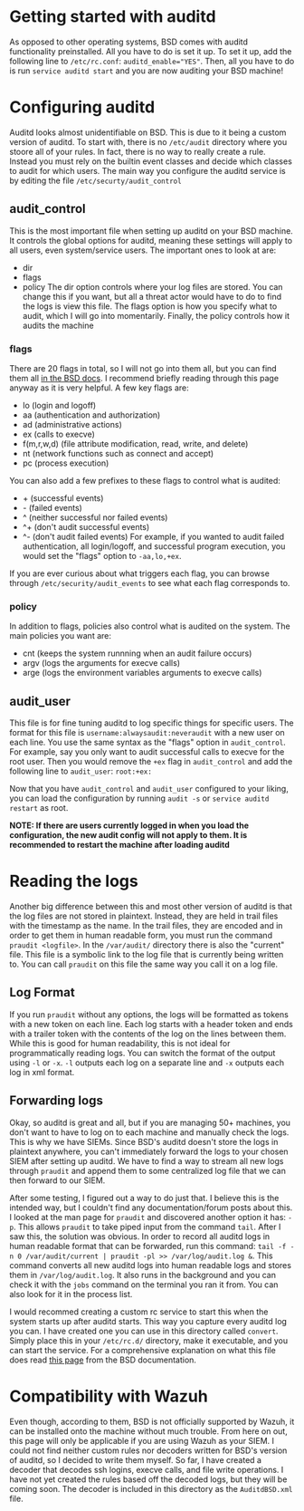 # Getting started with auditd
As opposed to other operating systems, BSD comes with auditd functionality preinstalled.  All you have to do is set it up.  To set it up, add the following line to `/etc/rc.conf`: `auditd_enable="YES"`.  Then, all you have to do is run `service auditd start` and you are now auditing your BSD machine!

# Configuring auditd
Auditd looks almost unidentifiable on BSD.  This is due to it being a custom version of auditd.  To start with, there is no `/etc/audit` directory where you stoore all of your rules.  In fact, there is no way to really create a rule.  Instead you must rely on the builtin event classes and decide which classes to audit for which users.  The main way you configure the auditd service is by editing the file `/etc/securty/audit_control`

## audit\_control
This is the most important file when setting up auditd on your BSD machine.  It controls the global options for auditd, meaning these settings will apply to all users, even system/service users.  The important ones to look at are:
  - dir
  - flags
  - policy
The dir option controls where your log files are stored.  You can change this if you want, but all a threat actor would have to do to find the logs is view this file.  The flags option is how you specify what to audit, which I will go into momentarily.  Finally, the policy controls how it audits the machine

### flags
There are 20 flags in total, so I will not go into them all, but you can find them all [in the BSD docs](https://docs.freebsd.org/en/books/handbook/audit/#audit-config).  I recommend briefly reading through this page anyway as it is very helpful.  A few key flags are:
  - lo \(login and logoff\)
  - aa \(authentication and authorization\)
  - ad \(administrative actions\)
  - ex \(calls to execve\)
  - f\(m,r,w,d\) \(file attribute modification, read, write, and delete\)
  - nt \(network functions such as connect and accept\)
  - pc \(process execution\)

You can also add a few prefixes to these flags to control what is audited:
  - \+ \(successful events\)
  - \- \(failed events\)
  - ^ \(neither successful nor failed events\)
  - ^\+ \(don't audit successful events\)
  - ^\- \(don't audit failed events\)
For example, if you wanted to audit failed authentication, all login/logoff, and successful program execution, you would set the "flags" option to `-aa,lo,+ex`.

If you are ever curious about what triggers each flag, you can browse through `/etc/security/audit_events` to see what each flag corresponds to.

### policy
In addition to flags, policies also control what is audited on the system.  The main policies you want are:
  - cnt \(keeps the system runnning when an audit failure occurs\)
  - argv \(logs the arguments for execve calls\)
  - arge \(logs the environment variables arguments to execve calls\)

## audit\_user
This file is for fine tuning auditd to log specific things for specific users.  The format for this file is `username:alwaysaudit:neveraudit` with a new user on each line.  You use the same syntax as the "flags" option in `audit_control`.  For example, say you only want to audit successful calls to execve for the root user.  Then you would remove the `+ex` flag in `audit_control` and add the following line to `audit_user`: `root:+ex:`

Now that you have `audit_control` and `audit_user` configured to your liking, you can load the configuration by running `audit -s` or `service auditd restart` as root. 

**NOTE: If there are users currently logged in when you load the configuration, the new audit config will not apply to them.  It is recommended to restart the machine after loading auditd**

# Reading the logs
Another big difference between this and most other version of auditd is that the log files are not stored in plaintext.  Instead, they are held in trail files with the timestamp as the name.  In the trail files, they are encoded and in order to get them in human readable form, you must run the command `praudit <logfile>`.  In the `/var/audit/` directory there is also the "current" file.  This file is a symbolic link to the log file that is currently being written to.  You can call `praudit` on this file the same way you call it on a log file.

## Log Format
If you run `praudit` without any options, the logs will be formatted as tokens with a new token on each line.  Each log starts with a header token and ends with a trailer token with the contents of the log on the lines between them.  While this is good for human readability, this is not ideal for programmatically reading logs.  You can switch the format of the output using `-l` or `-x`.  `-l` outputs each log on a separate line and `-x` outputs each log in xml format.

## Forwarding logs
Okay, so auditd is great and all, but if you are managing 50+ machines, you don't want to have to log on to each machine and manually check the logs.  This is why we have SIEMs. Since BSD's auditd doesn't store the logs in plaintext anywhere, you can't immediately forward the logs to your chosen SIEM after setting up auditd.  We have to find a way to stream all new logs through `praudit` and append them to some centralized log file that we can then forward to our SIEM.

After some testing, I figured out a way to do just that.  I believe this is the intended way, but I couldn't find any documentation/forum posts about this.  I looked at the man page for `praudit` and discovered another option it has: `-p`. This allows `praudit` to take piped input from the command `tail`.  After I saw this, the solution was obvious.  In order to record all auditd logs in human readable format that can be forwarded, run this command: `tail -f -n 0 /var/audit/current | praudit -pl >> /var/log/audit.log &`.  This command converts all new auditd logs into human readable logs and stores them in `/var/log/audit.log`.  It also runs in the background and you can check it with the `jobs` command on the terminal you ran it from.  You can also look for it in the process list.

I would recommed creating a custom rc service to start this when the system starts up after auditd starts.  This way you capture every auditd log you can.  I have created one you can use in this directory called `convert`.  Simply place this in your `/etc/rc.d/` directory, make it executable, and you can start the service.  For a comprehensive explanation on what this file does read [this page](https://docs.freebsd.org/en/articles/rc-scripting/) from the BSD documentation.

# Compatibility with Wazuh
Even though, according to them, BSD is not officially supported by Wazuh, it can be installed onto the machine without much trouble.  From here on out, this page will only be applicable if you are using Wazuh as your SIEM.  I could not find neither custom rules nor decoders written for BSD's version of auditd, so I decided to write them myself.  So far, I have created a decoder that decodes ssh logins, execve calls, and file write operations.  I have not yet created the rules based off the decoded logs, but they will be coming soon.  The decoder is included in this directory as the `AuditdBSD.xml` file. 
